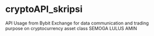 # cryptoAPI_skripsi
API Usage from Bybit Exchange for data communication and trading purpose on cryptocurrency asset class
SEMOGA LULUS AMIN
